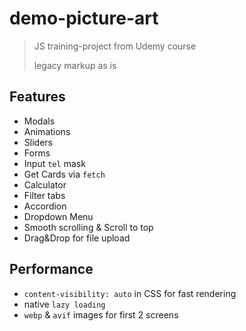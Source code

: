 # demo-picture-art

> JS training-project from Udemy course
> 
> legacy markup as is

## Features

- Modals
- Animations
- Sliders
- Forms
- Input `tel` mask
- Get Cards via `fetch`
- Calculator
- Filter tabs
- Accordion
- Dropdown Menu
- Smooth scrolling & Scroll to top
- Drag&Drop for file upload

## Performance

- `content-visibility: auto` in CSS for fast rendering
- native `lazy loading`
- `webp` & `avif` images for first 2 screens
